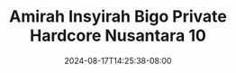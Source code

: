 --- 
title: "Amirah Insyirah Bigo Private Hardcore Nusantara 10"
description: "    Amirah Insyirah Bigo Private Hardcore Nusantara 10 twitter full terbaru"
date: 2024-08-17T14:25:38-08:00
file_code: "saqqcbkr909t"
draft: false
cover: "vszsx6mhkhswbfr8.jpg"
tags: ["Amirah", "Insyirah", "Bigo", "Private", "Hardcore", "Nusantara", "bokep-indo", "bokep-viral", "bokep-ig"]
length: 41
fld_id: "1483924"
foldername: "Amirah insyirah"
categories: ["Amirah insyirah"]
views: 0
---